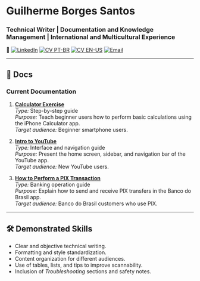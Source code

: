# Guilherme Borges Santos
### Technical Writer | Documentation and Knowledge Management | International and Multicultural Experience

🔗 [![LinkedIn](https://img.shields.io/badge/LinkedIn-GuilhermeBorSan-black?style=flat-square&logo=linkedin)](https://www.linkedin.com/in/guilhermeborsan)
[![CV PT-BR](https://img.shields.io/badge/CV-PTBR-green?style=flat-square&logo=adobeacrobatreader)](https://github.com/GuilhermeBorSan/MyCVs/blob/main/PT-BR.md)
[![CV EN-US](https://img.shields.io/badge/CV-EN-blue?style=flat-square&logo=adobeacrobatreader)](https://github.com/GuilhermeBorSan/MyCVs/blob/main/EN-US.md)
[![Email](https://img.shields.io/badge/Email-GBSantos20@uol.com.br-purple?style=flat-square&logo=gmail)](mailto:GBSantos20@uol.com.br)

---

## 📂 Docs

### Current Documentation
1. **[Calculator Exercise](./CalculatorExercise.md)**  
   *Type:* Step-by-step guide  
   *Purpose:* Teach beginner users how to perform basic calculations using the iPhone Calculator app.  
   *Target audience:* Beginner smartphone users.  

2. **[Intro to YouTube](./Intro-to-YouTube.md)**  
   *Type:* Interface and navigation guide  
   *Purpose:* Present the home screen, sidebar, and navigation bar of the YouTube app.  
   *Target audience:* New YouTube users.  

3. **[How to Perform a PIX Transaction](./Pix-Transaction.md)**  
   *Type:* Banking operation guide  
   *Purpose:* Explain how to send and receive PIX transfers in the Banco do Brasil app.  
   *Target audience:* Banco do Brasil customers who use PIX.  

---

## 🛠️ Demonstrated Skills
- Clear and objective technical writing.  
- Formatting and style standardization.  
- Content organization for different audiences.  
- Use of tables, lists, and tips to improve scannability.  
- Inclusion of *Troubleshooting* sections and safety notes. 
